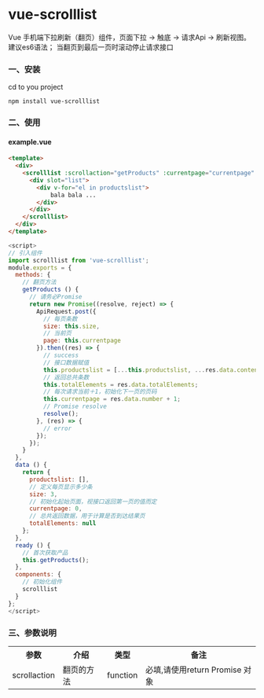 vue-scrolllist
==============

Vue 手机端下拉刷新（翻页）组件，页面下拉 -> 触底 -> 请求Api -> 刷新视图。建议es6语法；
当翻页到最后一页时滚动停止请求接口

### 一、安装
cd to you project
```ssh
npm install vue-scrolllist
```
### 二、使用

#### example.vue ####
```html
<template>
  <div>
    <scrolllist :scrollaction="getProducts" :currentpage="currentpage" :pagesize="size" :totalsize="totalElements">
      <div slot="list">
        <div v-for="el in productslist">
            bala bala ...
        </div>
      </div>
    </scrolllist>
  </div>
</template>
```
```js
<script>
// 引入组件
import scrolllist from 'vue-scrolllist';
module.exports = {
  methods: {
    // 翻页方法
    getProducts () {
      // 请务必Promise
      return new Promise((resolve, reject) => {
        ApiRequest.post({
          // 每页条数
          size: this.size, 
          // 当前页
          page: this.currentpage 
        }).then((res) => {
          // success 
          // 接口数据赋值
          this.productslist = [...this.productslist, ...res.data.content];
          // 返回总共条数
          this.totalElements = res.data.totalElements;
          // 每次请求当前＋1，初始化下一页的页码
          this.currentpage = res.data.number + 1;
          // Promise resolve
          resolve();
        }, (res) => {
          // error 
        });
      });
    }
  },
  data () {
    return {
      productslist: [],
      // 定义每页显示多少条
      size: 3,
      // 初始化起始页面，视接口返回第一页的值而定
      currentpage: 0,
      // 总共返回数据，用于计算是否到达结果页
      totalElements: null
    };
  },
  ready () {
    // 首次获取产品
    this.getProducts();
  },
  components: {
    // 初始化组件
    scrolllist
  }
};
</script>
```

### 三、参数说明
<table>
	<tr>
		<th>参数</th>
		<th>介绍</th>
		<th>类型</th>
		<th>备注</th>
	</tr>
	<tr>
    <td>scrollaction</td>
		<td>翻页的方法</td>
		<td>function</td>
		<td>必填,请使用return Promise 对象</td>
  </tr>
	
</table>
